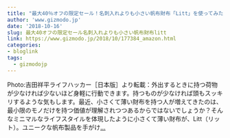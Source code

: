 ```yaml
---
title: "最大40％オフの限定セール！名刺入れよりも小さい帆布財布「Litt」を使ってみた"
author: 'www.gizmodo.jp'
date: '2018-10-16'
slug: 最大40オフの限定セール名刺入れよりも小さい帆布財布litt
link: https://www.gizmodo.jp/2018/10/177384_amazon.html
categories:
- bloglink
tags:
  - gizmodojp
---
```


Photo:吉田祥平ライフハッカー［日本版］より転載：外出するときに持つ荷物が少なければ少ないほど身軽に行動できます。持つものが少なければ頭もスッキリするような気もします。最近、小さくて薄い財布を持つ人が増えてきたのは、最小限のモノだけを持つ価値が理解されつつあるからではないでしょうか？そんなミニマルなライフスタイルを体現したように小さくて薄い財布が、Litt（リット）。ユニークな帆布製品を手がけ[... <i class="fas fa-external-link-alt"></i>](https://www.gizmodo.jp/2018/10/177384_amazon.html)

